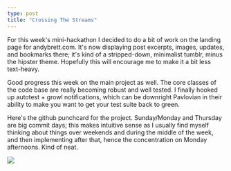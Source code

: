 ```yaml
---
type: post
title: "Crossing The Streams"
---
```

For this week's mini-hackathon I decided to do a bit of work on the landing
page for andybrett.com. It's now displaying post excerpts, images, updates,
and bookmarks there; it's kind of a stripped-down, minimalist tumblr, minus
the hipster theme. Hopefully this will encourage me to make it a bit less
text-heavy.

Good progress this week on the main project as well. The core classes of the
code base are really becoming robust and well tested. I finally hooked up
autotest + growl notifications, which can be downright Pavlovian in their
ability to make you want to get your test suite back to green.

Here's the github punchcard for the project. Sunday/Monday and Thursday are
big commit days; this makes intuitive sense as I usually find myself thinking
about things over weekends and during the middle of the week, and then
implementing after that, hence the concentration on Monday afternoons. Kind of
neat.

![](http://dl.dropbox.com/u/256663/andybrett.com/Picture%2013.png?1295250088)

